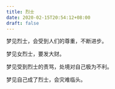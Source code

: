 ```yaml
---
title: 烈士
date: 2020-02-15T20:54:12+08:00
draft: false
---
```


梦见烈士，会受到人们的尊重，不断进步。



梦见女烈士，要发大财。



梦见受到烈士的责骂，处境对自己极为不利。



梦见自己成了烈士，会灾难临头。

